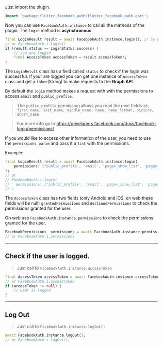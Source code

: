 Just import the plugin.
```dart
import 'package:flutter_facebook_auth/flutter_facebook_auth.dart';
```

Now you can use `FacebookAuth.instance` to call all the methods of the plugin.
The `login` method is **asynchronous**.

```dart
final LoginResult result = await FacebookAuth.instance.login(); // by default we request the email and the public profile
// or FacebookAuth.i.login()
if (result.status == LoginStatus.success) {
    // you are logged
    final AccessToken accessToken = result.accessToken!;
}
```

The `LoginResult` class has a field called `status` to check if the login was successful. 
If your are logged you can get one instance of `AccessToken` class and get a `token`(String) to make requests to the **Graph API**.

By default the `login` method makes a request with with the permissions to access `email` and `public_profile`. 
> The `public_profile` permission allows you read the next fields `id, first_name, last_name, middle_name, name, name_format, picture, short_name`

> For more info go to https://developers.facebook.com/docs/facebook-login/permissions/

If you would like to access other information of the user, you need to use the `permissions param` and pass it a `list` with the permissions.

Example:
```dart
final LoginResult result = await FacebookAuth.instance.login(
    permissions: ['public_profile', 'email', 'pages_show_list', 'pages_messaging', 'pages_manage_metadata'],
);
// or 
// FacebookAuth.i.login(
//   permissions: ['public_profile', 'email', 'pages_show_list', 'pages_messaging', 'pages_manage_metadata'],
// )
```

The `AccessToken` class has two fields (only Android and iOS, on web these fields will be null) `grantedPermissions` and `declinedPermissions` to check the permissions granted for the user.

On web use `FacebookAuth.instance.permissions` to check the permissions granted for the user.
```dart
FacebookPermissions  permissions = await FacebookAuth.instance.permissions;
// or FacebookAuth.i.permissions
```

---
## Check if the user is logged.
> Just call to `FacebookAuth.instance.accessToken`
```dart
final AccessToken accessToken = await FacebookAuth.instance.accessToken;
// or FacebookAuth.i.accessToken
if (accessToken != null) {
    // user is logged
}
```

---
## Log Out
> Just call to `FacebookAuth.instance.logOut()`

```dart
await FacebookAuth.instance.logOut();
// or FacebookAuth.i.logOut();
```
